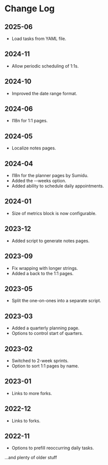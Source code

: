 # Change Log

## 2025-06
- Load tasks from YAML file.

## 2024-11
- Allow periodic scheduling of 1:1s.

## 2024-10
- Improved the date range format.

## 2024-06
- I18n for 1:1 pages.

## 2024-05
- Localize notes pages.

## 2024-04
- I18n for the planner pages by Sumidu.
- Added the --weeks option.
- Added ability to schedule daily appointments.

## 2024-01
- Size of metrics block is now configurable.

## 2023-12
- Added script to generate notes pages.

## 2023-09
- Fix wrapping with longer strings.
- Added a back to the 1:1 pages.

## 2023-05
- Split the one-on-ones into a separate script.

## 2023-03
- Added a quarterly planning page.
- Options to control start of quarters.

## 2023-02
- Switched to 2-week sprints.
- Option to sort 1:1 pages by name.

## 2023-01
- Links to more forks.

## 2022-12
- Links to forks.

## 2022-11
- Options to prefill reoccurring daily tasks.


...and plenty of older stuff
